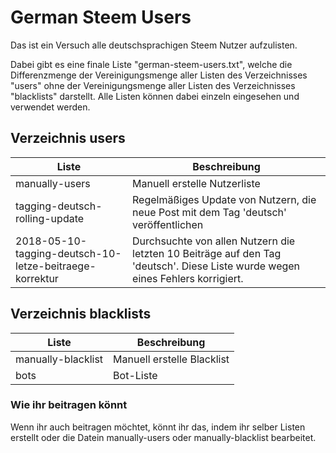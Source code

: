 # German Steem Users

Das ist ein Versuch alle deutschsprachigen Steem Nutzer aufzulisten.

Dabei gibt es eine finale Liste "german-steem-users.txt", welche die Differenzmenge der Vereinigungsmenge aller Listen des Verzeichnisses "users" ohne der Vereinigungsmenge aller Listen des Verzeichnisses "blacklists" darstellt.
Alle Listen können dabei einzeln eingesehen und verwendet werden.

## Verzeichnis users
| Liste | Beschreibung |
| --- | --- |
| manually-users | Manuell erstelle Nutzerliste |
| tagging-deutsch-rolling-update | Regelmäßiges Update von Nutzern, die neue Post mit dem Tag 'deutsch' veröffentlichen |
| 2018-05-10-tagging-deutsch-10-letze-beitraege-korrektur | Durchsuchte von allen Nutzern die letzten 10 Beiträge auf den Tag 'deutsch'. Diese Liste wurde wegen eines Fehlers korrigiert. |

## Verzeichnis blacklists
| Liste | Beschreibung |
| --- | --- |
| manually-blacklist | Manuell erstelle Blacklist |
| bots | Bot-Liste |

### Wie ihr beitragen könnt
Wenn ihr auch beitragen möchtet, könnt ihr das, indem ihr selber Listen erstellt oder die Datein manually-users oder manually-blacklist bearbeitet.
